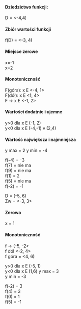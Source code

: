#### Dziedzictwo funkcji:
D = <-4,4)
#### Zbiór wartości funkcji
f(D) = <-3, 4)
#### Miejsce zerowe
x=-1  
x=2
#### Monotoniczność
F(góra): x E <-4, 1>  
F(dół): x E <1, 4>  
F -> x E <-1, 2>
#### Wartości dodatnie i ujemne
y>0 dla x E (-1, 2)  
y<0 dla x E (-4,-1) v (2,4)
#### Wartość największa i najmniejsza
y max = 2 
y min = -4  

f(-4) = -3  
f(7) = nie ma  
f(9) = nie ma  
f(1) = 2  
f(5) = nie ma  
f(-2) = -1


D = (-5, 6)  
Zw = <-3, 3>  
#### Zerowa
x = 1  
#### Monotoniczność
f -> (-5, -2>  
f dół <-2, 4>  
f góra = <4, 6)  

y>0 dla x E (-5, 1)  
y<0 dla x E (1,6)
y max = 3  
y min = -3  

f(-2) = 3  
f(4) = 3  
f(0) = 1  
f(5) = -1  
